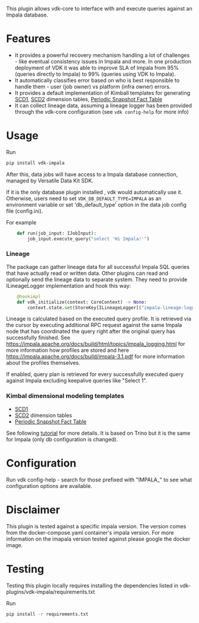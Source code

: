 This plugin allows vdk-core to interface with and execute queries against an Impala database.

# Features

* It provides a powerful recovery mechanism handling a lot of challenges - like eventual consistency issues in Impala and more. In one production deployment of VDK it was able to improve SLA of Impala from 95% (queries directly to Impala) to 99% (queries using VDK to Impala).
* It automatically classifies error based on who is best responsible to handle them - user (job owner) vs platform (infra owner) errors.
* It provides a default implementation of Kimball templates for generating [SCD1](https://github.com/vmware/versatile-data-kit/tree/main/projects/vdk-plugins/vdk-impala/src/vdk/plugin/impala/templates/load/dimension/scd1), [SCD2](https://github.com/vmware/versatile-data-kit/tree/main/projects/vdk-plugins/vdk-impala/src/vdk/plugin/impala/templates/load/versioned) dimension tables, [Periodic Snapshot Fact Table](https://github.com/vmware/versatile-data-kit/tree/main/projects/vdk-plugins/vdk-impala/src/vdk/plugin/impala/templates/load/fact/snapshot)
* It can collect lineage data, assuming a lineage logger has been provided through the vdk-core configuration (see `vdk config-help` for more info)

# Usage

Run
```bash
pip install vdk-impala
```

After this, data jobs will have access to a Impala database connection, managed by Versatile Data Kit SDK.

If it is the only database plugin installed , vdk would automatically use it.
Otherwise, users need to set `VDK_DB_DEFAULT_TYPE=IMPALA` as an environment variable or set 'db_default_type' option in the data job config file (config.ini).

For example

```python
    def run(job_input: IJobInput):
        job_input.execute_query("select 'Hi Impala!'")
```

### Lineage

The package can gather lineage data for all successful Impala SQL queries that have actually read or written data.
Other plugins can read and optionally send the lineage data to separate system.
They need to provide ILineageLogger implementation and hook this way:
```python
    @hookimpl
    def vdk_initialize(context: CoreContext) -> None:
        context.state.set(StoreKey[ILineageLogger]("impala-lineage-logger"), MyLogger())
```

Lineage is calculated based on the executed query profile. It is retrieved via the cursor by executing additional RPC
request against the same Impala node that has coordinated the query right after the original query has successfully
finished. See https://impala.apache.org/docs/build/html/topics/impala_logging.html for more information how profiles are
stored and here https://impala.apache.org/docs/build/impala-3.1.pdf for more information about the profiles themselves.

If enabled, query plan is retrieved for every successfully executed query against Impala excluding keepalive queries
like "Select 1".

### Kimbal dimensional modeling templates

* [SCD1](https://github.com/vmware/versatile-data-kit/tree/main/projects/vdk-plugins/vdk-impala/src/vdk/plugin/impala/templates/load/dimension/scd1)
* [SCD2](https://github.com/vmware/versatile-data-kit/tree/main/projects/vdk-plugins/vdk-impala/src/vdk/plugin/impala/templates/load/versioned) dimension tables
* [Periodic Snapshot Fact Table](https://github.com/vmware/versatile-data-kit/tree/main/projects/vdk-plugins/vdk-impala/src/vdk/plugin/impala/templates/load/fact/snapshot)

See following [tutorial](https://github.com/vmware/versatile-data-kit/wiki/SQL-Data-Processing-templates-examples) for more details. It is based on Trino but it is the same for Impala (only db configuration is changed).

<!-- ## Ingestion - not yet implemented so this part is commented out

This plugin allows users to [ingest](https://github.com/vmware/versatile-data-kit/blob/main/projects/vdk-core/src/vdk/api/job_input.py#L90) data to an Impala database,
which can be preferable to inserting data manually as it automatically handles serializing, packaging and sending of the data asynchronously with configurable batching and throughput.
To do so, you must set the expected variables to connect to Impala, plus the following environment variable:
```sh
export VDK_INGEST_METHOD_DEFAULT=IMPALA
```

Then, from inside the run function in a Python step, you can use the `send_object_for_ingestion` or `send_tabular_data_for_ingestion` methods to ingest your data.
-->

# Configuration

Run vdk config-help - search for those prefixed with "IMPALA_" to see what configuration options are available.

# Disclaimer

This plugin is tested against a specific impala version. The version comes from the docker-compose.yaml container's impala version. For more information on the imapala version tested against please google the docker image.

# Testing

Testing this plugin locally requires installing the dependencies listed in vdk-plugins/vdk-impala/requirements.txt

Run
```bash
pip install -r requirements.txt
```
